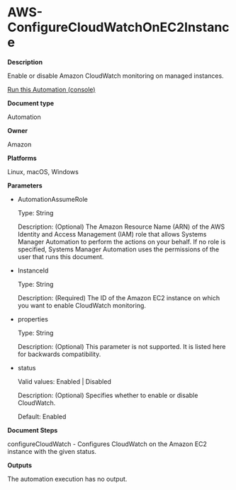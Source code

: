# AWS\-ConfigureCloudWatchOnEC2Instance<a name="automation-aws-configurecloudwatchonec2instance"></a>

**Description**

Enable or disable Amazon CloudWatch monitoring on managed instances\.

[Run this Automation \(console\)](https://console.aws.amazon.com/systems-manager/automation/execute/AWS-ConfigureCloudWatchOnEC2Instance)

**Document type**

Automation

**Owner**

Amazon

**Platforms**

Linux, macOS, Windows

**Parameters**
+ AutomationAssumeRole

  Type: String

  Description: \(Optional\) The Amazon Resource Name \(ARN\) of the AWS Identity and Access Management \(IAM\) role that allows Systems Manager Automation to perform the actions on your behalf\. If no role is specified, Systems Manager Automation uses the permissions of the user that runs this document\.
+ InstanceId

  Type: String

  Description: \(Required\) The ID of the Amazon EC2 instance on which you want to enable CloudWatch monitoring\.
+ properties

  Type: String

  Description: \(Optional\) This parameter is not supported\. It is listed here for backwards compatibility\.
+ status

  Valid values: Enabled \| Disabled

  Description: \(Optional\) Specifies whether to enable or disable CloudWatch\.

  Default: Enabled

**Document Steps**

configureCloudWatch \- Configures CloudWatch on the Amazon EC2 instance with the given status\.

**Outputs**

The automation execution has no output\.
